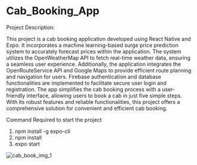 # Cab_Booking_App

Project Description:

This project is a cab booking application developed using React Native and Expo. It incorporates a machine learning-based surge price prediction system to accurately forecast prices within the application. The system utilizes the OpenWeatherMap API to fetch real-time weather data, ensuring a seamless user experience. Additionally, the application integrates the OpenRouteService API and Google Maps to provide efficient route planning and navigation for users. Firebase authentication and database functionalities are implemented to facilitate secure user login and registration. The app simplifies the cab booking process with a user-friendly interface, allowing users to book a cab in just five simple steps. With its robust features and reliable functionalities, this project offers a comprehensive solution for convenient and efficient cab booking.


Command Required to start the project
1. npm install -g expo-cli
2. npm install
3. expo start

![cab_book_img_1](https://github.com/mostafijur07/Cab_Booking_App/assets/89746261/6bb23738-0de4-448b-90ca-e894a9598c39)
